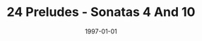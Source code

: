 ---
discogs_id: 8319344
discogs_master_id: 1059713
title: 24 Preludes - Sonatas 4 And 10
artists: ['Mikhail Pletnev']
date: 1997-01-01
genre: ['Classical']
image: 24 Preludes - Sonatas 4 And 10-8319344.jpg
label: Virgin Classics
country: UK & Europe
category: Classical
---